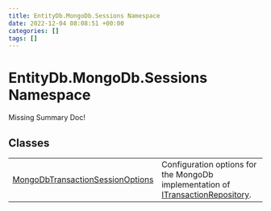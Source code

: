 ```yaml
---
title: EntityDb.MongoDb.Sessions Namespace
date: 2022-12-04 08:08:51 +00:00
categories: []
tags: []
---
```


# EntityDb.MongoDb.Sessions Namespace
Missing Summary Doc!
## Classes
<table><tr><td><a href='dotnet/entitydb-mongodb-sessions-mongodbtransactionsessionoptions'>MongoDbTransactionSessionOptions</a></td><td>
Configuration options for the MongoDb implementation of <a href='dotnet/entitydb-abstractions-transactions-itransactionrepository'>ITransactionRepository</a>.
</td></tr></table>
